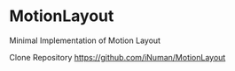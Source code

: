 # MotionLayout
Minimal Implementation of Motion Layout

Clone Repository
      https://github.com/iNuman/MotionLayout
